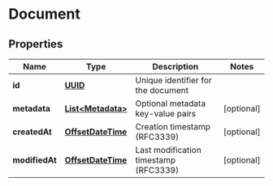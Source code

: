 # Document

## Properties
Name | Type | Description | Notes
------------ | ------------- | ------------- | -------------
**id** | [**UUID**](UUID.md) | Unique identifier for the document | 
**metadata** | [**List&lt;Metadata&gt;**](Metadata.md) | Optional metadata key-value pairs |  [optional]
**createdAt** | [**OffsetDateTime**](OffsetDateTime.md) | Creation timestamp (RFC3339) |  [optional]
**modifiedAt** | [**OffsetDateTime**](OffsetDateTime.md) | Last modification timestamp (RFC3339) |  [optional]
